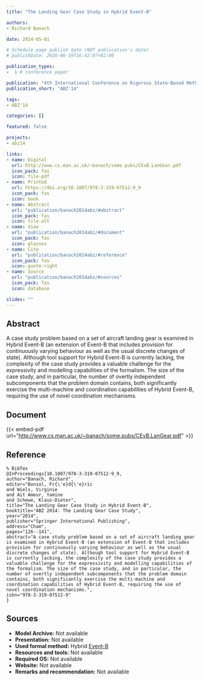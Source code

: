 ```yaml
---
title: "The Landing Gear Case Study in Hybrid Event-B"

authors:
- Richard Banach

date: 2014-05-01

# Schedule page publish date (NOT publication's date).
# publishDate: 2020-06-19T16:42:07+02:00

publication_types:
-  1 # conference paper

publication: "4th International Conference on Rigorous State-Based Methods (ABZ'14)"
publication_short: "ABZ'14"

tags:
- ABZ'14

categories: []

featured: false

projects:
- abz14

links:
- name: Digital
  url: http://www.cs.man.ac.uk/~banach/some.pubs/CEvB.LanGear.pdf
  icon_pack: fas
  icon: file-pdf
- name: Printed
  url: https://doi.org/10.1007/978-3-319-07512-9_9
  icon_pack: fas
  icon: book
- name: Abstract
  url: "publication/banach2014abz/#abstract"
  icon_pack: fas
  icon: file-alt
- name: View
  url: "publication/banach2014abz/#document"
  icon_pack: fas
  icon: glasses
- name: Cite
  url: "publication/banach2014abz/#reference"
  icon_pack: fas
  icon: quote-right
- name: Source
  url: "publication/banach2014abz/#sources"
  icon_pack: fas
  icon: database

slides: ""
---
```


## Abstract

A case study problem based on a set of aircraft landing gear is examined in Hybrid Event-B (an extension of Event-B that includes provision for continuously varying behaviour as well as the usual discrete changes of state). Although tool support for Hybrid Event-B is currently lacking, the complexity of the case study provides a valuable challenge for the expressivity and modelling capabilities of the formalism. The size of the case study, and in particular, the number of overtly independent subcomponents that the problem domain contains, both significantly exercise the multi-machine and coordination capabilities of Hybrid Event-B, requiring the use of novel coordination mechanisms.

## Document

{{< embed-pdf url="http://www.cs.man.ac.uk/~banach/some.pubs/CEvB.LanGear.pdf" >}}

## Reference

~~~
% BibTex
@InProceedings{10.1007/978-3-319-07512-9_9,
author="Banach, Richard",
editor="Boniol, Fr{\'e}d{\'e}ric
and Wiels, Virginie
and Ait Ameur, Yamine
and Schewe, Klaus-Dieter",
title="The Landing Gear Case Study in Hybrid Event-B",
booktitle="ABZ 2014: The Landing Gear Case Study",
year="2014",
publisher="Springer International Publishing",
address="Cham",
pages="126--141",
abstract="A case study problem based on a set of aircraft landing gear is examined in Hybrid Event-B (an extension of Event-B that includes provision for continuously varying behaviour as well as the usual discrete changes of state). Although tool support for Hybrid Event-B is currently lacking, the complexity of the case study provides a valuable challenge for the expressivity and modelling capabilities of the formalism. The size of the case study, and in particular, the number of overtly independent subcomponents that the problem domain contains, both significantly exercise the multi-machine and coordination capabilities of Hybrid Event-B, requiring the use of novel coordination mechanisms.",
isbn="978-3-319-07512-9"
}
~~~

## Sources

- **Model Archive:**
  Not available
- **Presentation:**
  Not available
- **Used formal method:**
  Hybrid [Event-B](/method/event-b)
- **Resources and tools:**
  Not available
- **Required OS:**
  Not available
- **Website:**
  Not available
- **Remarks and recommendation:**
  Not available
